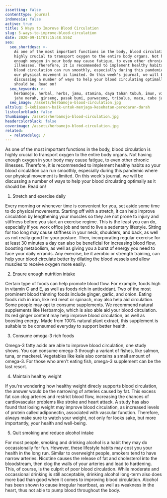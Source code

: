 ```yaml
---
issetting: false
contenttype: journal
indonesia: false
active: true
title: 5 Ways to Improve Blood Circulation
slug: 5-ways-to-improve-blood-circulation
date: 2020-09-11T07:15:48.556Z
seo:
  seo_shortdesc: >-
    As one of the most important functions in the body, blood circulation is
    highly crucial to transport oxygen to the entire body organs. Not having
    enough oxygen in your body may cause fatigue, to even other chronic
    illnesses. Therefore, it is recommended to implement healthy habits so your
    blood circulation can run smoothly, especially during this pandemic where
    our physical movement is limited. On this week's journal, we will be
    discussing a number of ways to help your blood circulating optimally as it
    should be. Read on!
  seo_keywords: >-
    herbamojo, herbal, herbs, jamu, stamina, daya tahan tubuh, imun, vitalitas,
    jahe merah, ginseng, pasak bumi, purwaceng, tribulus, maca, cabe jawa
  seo_image: /assets/herbamojo-blood-circulation.jpg
altslug: 5-kebiasaan-baik-untuk-menjaga-kesehatan-peredaran-darah
listcolorblack: false
thumbimage: /assets/herbamojo-blood-circulation.jpg
headercolorblack: false
coverimage: /assets/herbamojo-blood-circulation.jpg
related:
  - relatedslug: /
---
```


As one of the most important functions in the body, blood circulation is highly crucial to transport oxygen to the entire body organs. Not having enough oxygen in your body may cause fatigue, to even other chronic illnesses. Therefore, it is recommended to implement healthy habits so your blood circulation can run smoothly, especially during this pandemic where our physical movement is limited. On this week's journal, we will be discussing a number of ways to help your blood circulating optimally as it should be. Read on!

1. Stretch and exercise daily

Every morning or whenever time is convenient for you, set aside some time to do physical movements. Starting off with a stretch, it can help improve circulation by lengthening your muscles so they are not prone to injury and stiffness before you start an exercise regime. This is the least you can do, especially if you work office job and tend to live a sedentary lifestyle. Sitting for too long may cause stiffness in your neck, shoulders, and back, as well as not really good for your posture.
Then, incorporating regular exercise for at least 30 minutes a day can also be beneficial for increasing blood flow, boosting metabolism, as well as giving you a burst of energy you need to face your daily errands. Any exercise, be it aerobic or strength training, can help your blood circulate better by dilating the blood vessels and allow muscles to receive oxygen more easily.

2. Ensure enough nutrition intake

Certain type of foods can help promote blood flow. For example, foods high in vitamin C and E, as well as foods rich in antioxidant. Two of the most prominent blood thinning foods include ginger, garlic, and onion. Eating foods rich in iron, like red meat or spinach, may also help aid circulation. 
Some people may opt to consume supplements. We recommend natural supplements like Herbamojo, which is also able aid your blood circulation. Its red ginger content may help improve blood circulation, as well as boosting energy. Made from 100% natural plant extract, this supplement is suitable to be consumed everyday to support better health.

3. Consume omega-3 rich foods

Omega-3 fatty acids are able to improve blood circulation, one study shows. You can consume omega-3 through a variant of fishes, like salmon, tuna, or mackerel. Vegetables like kale also contains a small amount of omega-3. For those who aren't eating fish, omega-3 supplement can be the last resort.

4. Maintain healthy weight

If you're wondering how healthy weight direcly supports blood circulation, the answer would be the narrowing of arteries caused by fat. This excess fat can clog arteries and restrict blood flow, increasing the chances of cardiovascular problems like stroke and heart attack.
A study has also found that losing weight may improve blood circulation, as increased levels of protein called adiponectin, associated with vascular function. Therefore, always make sure to watch your weight, not only for looks sake, but more importantly, your health and well-being.

5. Quit smoking and reduce alcohol intake

For most people, smoking and drinking alcohol is a habit they may do occassionally for fun. However, these lifestyle habits may cost you your health in the long run. Similar to overweight people, smokers tend to have narrow arteries. Nicotine causes the release of fat and cholesterol into the bloodstream, then clog the walls of your arteries and lead to hardening. This, of course, is the culprit of poor blood circulation.
While moderate and occassional drinking is still acceptable, drinking alcohol long-term also does more bad than good when it comes to improving blood circulation. Alcohol has been shown to cause irregular heartbeat, as well as weakness in the heart, thus not able to pump blood throughout the body.
